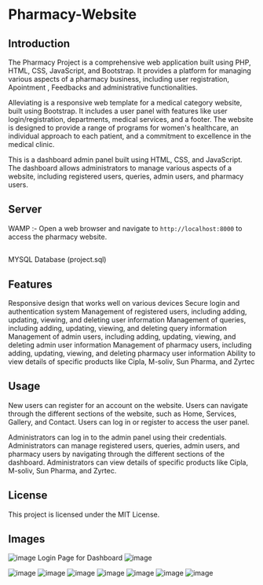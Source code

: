 # Pharmacy-Website
## Introduction 
The Pharmacy Project is a comprehensive web application built using PHP, HTML, CSS, JavaScript, and Bootstrap. It provides a platform for managing various aspects of a pharmacy business, including user registration, Apointment , Feedbacks and administrative functionalities.

Alleviating is a responsive web template for a medical category website, built using Bootstrap. It includes a user panel with features like user login/registration, departments, medical services, and a footer. The website is designed to provide a range of programs for women's healthcare, an individual approach to each patient, and a commitment to excellence in the medical clinic.

This is a dashboard admin panel built using HTML, CSS, and JavaScript. The dashboard allows administrators to manage various aspects of a website, including registered users, queries, admin users, and pharmacy users.
## Server 
WAMP :- 
Open a web browser and navigate to `http://localhost:8000` to access the pharmacy website.
## 
MYSQL Database 
(project.sql)


## Features
Responsive design that works well on various devices
Secure login and authentication system
Management of registered users, including adding, updating, viewing, and deleting user information
Management of queries, including adding, updating, viewing, and deleting query information
Management of admin users, including adding, updating, viewing, and deleting admin user information
Management of pharmacy users, including adding, updating, viewing, and deleting pharmacy user information
Ability to view details of specific products like Cipla, M-soliv, Sun Pharma, and Zyrtec

## Usage
New users can register for an account on the website.
Users can navigate through the different sections of the website, such as Home, Services, Gallery, and Contact.
Users can log in or register to access the user panel.

Administrators can log in to the admin panel using their credentials.
Administrators can manage registered users, queries, admin users, and pharmacy users by navigating through the different sections of the dashboard.
Administrators can view details of specific products like Cipla, M-soliv, Sun Pharma, and Zyrtec.

## License
This project is licensed under the MIT License.

## Images 
![image](https://github.com/kajuuu30/Pharmacy-Website/assets/129142214/74cb0e91-b9d7-456d-9ba7-617e55d1d411)
Login Page for Dashboard 
![image](https://github.com/kajuuu30/Pharmacy-Website/assets/129142214/e7edd2a2-40d4-42e7-abde-a4e6ba7887f3)

![image](https://github.com/kajuuu30/Pharmacy-Website/assets/129142214/a5d8d090-1a00-4b0b-91d4-a342a4c8f72d)
![image](https://github.com/kajuuu30/Pharmacy-Website/assets/129142214/f4c6ad35-ccc5-4bad-8261-e7098ff65f78)
![image](https://github.com/kajuuu30/Pharmacy-Website/assets/129142214/3474b61d-76e6-44f2-9d66-a61689216e45)
![image](https://github.com/kajuuu30/Pharmacy-Website/assets/129142214/02b68511-a724-4996-87ef-a08d1a95c6b2)
![image](https://github.com/kajuuu30/Pharmacy-Website/assets/129142214/3799d992-ad6e-41b6-8127-de315e9ad7c9)
![image](https://github.com/kajuuu30/Pharmacy-Website/assets/129142214/22ddee8f-e4f4-494d-90fb-3c04e8e56bc3)
![image](https://github.com/kajuuu30/Pharmacy-Website/assets/129142214/fe9d7ff8-10fb-48de-828f-550d27ef80f8)









